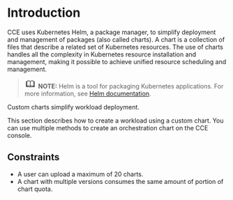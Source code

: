 # Introduction<a name="cce_01_0191"></a>

CCE uses Kubernetes Helm, a package manager, to simplify deployment and management of packages \(also called charts\). A chart is a collection of files that describe a related set of Kubernetes resources. The use of charts handles all the complexity in Kubernetes resource installation and management, making it possible to achieve unified resource scheduling and management.

>![](public_sys-resources/icon-note.gif) **NOTE:** 
>Helm is a tool for packaging Kubernetes applications. For more information, see  [Helm documentation](https://helm.sh/).

Custom charts simplify workload deployment.

This section describes how to create a workload using a custom chart. You can use multiple methods to create an orchestration chart on the CCE console.

## Constraints<a name="section148624339590"></a>

-   A user can upload a maximum of 20 charts.
-   A chart with multiple versions consumes the same amount of portion of chart quota.

